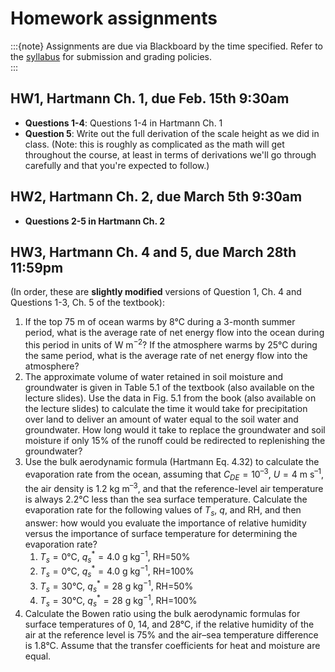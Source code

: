 # Homework assignments

:::{note}
Assignments are due via Blackboard by the time specified.  Refer to the [syllabus](../info/syllabus) for submission and grading policies.  
:::


## HW1, Hartmann Ch. 1, due Feb. 15th 9:30am

- **Questions 1-4**: Questions 1-4 in Hartmann Ch. 1
- **Question 5**: Write out the full derivation of the scale height as we did in class.  (Note: this is roughly as complicated as the math will get throughout the course, at least in terms of derivations we'll go through carefully and that you're expected to follow.)

## HW2, Hartmann Ch. 2, due March 5th 9:30am

- **Questions 2-5 in Hartmann Ch. 2**

## HW3, Hartmann Ch. 4 and 5, due March 28th **11:59pm**
(In order, these are **slightly modified** versions of Question 1, Ch. 4 and Questions 1-3, Ch. 5 of the textbook):

<!-- SAH: Spring 2024: typo, 11^-3 should have been 10^-3.  And q^* for T_s=303 K is 2.7e-2, not 2.8e-2.  Update those next time this is used.-->

1. If the top 75 m of ocean warms by 8°C during a 3-month summer period, what is the average rate of net energy flow into the ocean during this period in units of W m$^{−2}$?  If the atmosphere warms by 25°C during the same period, what is the average rate of net energy flow into the atmosphere?
2. The approximate volume of water retained in soil moisture and groundwater is given in Table 5.1 of the textbook (also available on the lecture slides). Use the data in Fig. 5.1 from the book (also available on the lecture slides) to calculate the time it would take for precipitation over land to deliver an amount of water equal to the soil water and groundwater.  How long would it take to replace the groundwater and soil moisture if only 15% of the runoff could be redirected to replenishing the groundwater?
3. Use the bulk aerodynamic formula (Hartmann Eq. 4.32) to calculate the evaporation rate from the ocean, assuming that $C_{DE}=10^{–3}$, $U=4$ m s$^{–1}$, the air density is 1.2 kg m$^{–3}$, and that the reference-level air temperature is always 2.2°C less than the sea surface temperature.  Calculate the evaporation rate for the following values of $T_s$, $q$, and RH, and then answer: how would you evaluate the importance of relative humidity versus the importance of surface temperature for determining the evaporation rate?
    1. $T_s=0$°C, $q_s^*=4.0$ g kg$^{−1}$, RH=50% 
    2. $T_s=0$°C, $q_s^*=4.0$ g kg$^{−1}$, RH=100% 
    3. $T_s=30$°C, $q_s^*=28$ g kg$^{−1}$, RH=50% 
    4. $T_s=30$°C, $q_s^*=28$ g kg$^{−1}$, RH=100%
4. Calculate the Bowen ratio using the bulk aerodynamic formulas for surface temperatures of 0, 14, and 28°C, if the relative humidity of the air at the reference level is 75% and the air–sea temperature difference is 1.8°C.  Assume that the transfer coefficients for heat and moisture are equal.
